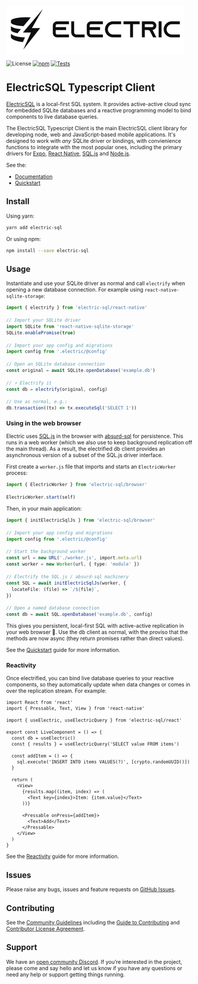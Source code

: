 <a href="https://electric-sql.com">
  <picture>
    <source media="(prefers-color-scheme: dark)"
        srcset="https://raw.githubusercontent.com/electric-sql/meta/main/identity/ElectricSQL-logo-light-trans.svg"
    />
    <source media="(prefers-color-scheme: light)"
        srcset="https://raw.githubusercontent.com/electric-sql/meta/main/identity/ElectricSQL-logo-black.svg"
    />
    <img alt="ElectricSQL logo"
        src="https://raw.githubusercontent.com/electric-sql/meta/main/identity/ElectricSQL-logo-black.svg"
    />
  </picture>
</a>

![License](https://img.shields.io/github/license/electric-sql/electric) [![npm](https://img.shields.io/npm/v/electric-sql)](https://www.npmjs.com/package/electric-sql) [![Tests](https://github.com/electric-sql/electric/actions/workflows/clients_typescript_tests.yml/badge.svg?event=push)](https://github.com/electric-sql/electric/actions/workflows/clients_typescript_tests.yml)

# ElectricSQL Typescript Client

[ElectricSQL](https://electric-sql.com) is a local-first SQL system. It provides active-active cloud sync for embedded SQLite databases and a reactive programming model to bind components to live database queries.

The ElectricSQL Typescript Client is the main ElectricSQL client library for developing node, web and JavaScript-based mobile applications. It's designed to work with _any_ SQLite driver or bindings, with convienience functions to integrate with the most popular ones, including the primary drivers for [Expo](https://electric-sql.com/docs/usage/drivers#expo), [React Native](https://electric-sql.com/docs/usage/drivers#react-native), [SQL.js](https://electric-sql.com/docs/drivers/web) and [Node.js](https://electric-sql.com/docs/usage/drivers#edge).

See the:

- [Documentation](https://electric-sql.com/docs)
- [Quickstart](https://electric-sql.com/docs/usage/quickstart)

## Install

Using yarn:

```sh
yarn add electric-sql
```

Or using npm:

```sh
npm install --save electric-sql
```

## Usage

Instantiate and use your SQLite driver as normal and call `electrify` when opening a new database connection. For example using `react-native-sqlite-storage`:

```ts
import { electrify } from 'electric-sql/react-native'

// Import your SQLite driver
import SQLite from 'react-native-sqlite-storage'
SQLite.enablePromise(true)

// Import your app config and migrations
import config from '.electric/@config'

// Open an SQLite database connection
const original = await SQLite.openDatabase('example.db')

// ⚡ Electrify it
const db = electrify(original, config)

// Use as normal, e.g.:
db.transaction((tx) => tx.executeSql('SELECT 1'))
```

### Using in the web browser

Electric uses [SQL.js](https://electric-sql.com/docs/usage/web) in the browser with [absurd-sql](https://electric-sql.com/docs/usage/web) for persistence. This runs in a web worker (which we also use to keep background replication off the main thread). As a result, the electrified db client provides an asynchronous version of a subset of the SQL.js driver interface.

First create a `worker.js` file that imports and starts an `ElectricWorker` process:

```ts
import { ElectricWorker } from 'electric-sql/browser'

ElectricWorker.start(self)
```

Then, in your main application:

```ts
import { initElectricSqlJs } from 'electric-sql/browser'

// Import your app config and migrations
import config from '.electric/@config'

// Start the background worker
const url = new URL('./worker.js', import.meta.url)
const worker = new Worker(url, { type: 'module' })

// Electrify the SQL.js / absurd-sql machinery
const SQL = await initElectricSqlJs(worker, {
  locateFile: (file) => `/${file}`,
})

// Open a named database connection
const db = await SQL.openDatabase('example.db', config)
```

This gives you persistent, local-first SQL with active-active replication
in your web browser 🤯. Use the db client as normal, with the proviso that
the methods are now async (they return promises rather than direct values).

See the [Quickstart](https://electric-sql.com/docs/usage/quickstart) guide for more information.

### Reactivity

Once electrified, you can bind live database queries to your reactive components, so they automatically update when data changes or comes in over the replication stream. For example:

```tsx
import React from 'react'
import { Pressable, Text, View } from 'react-native'

import { useElectric, useElectricQuery } from 'electric-sql/react'

export const LiveComponent = () => {
  const db = useElectric()
  const { results } = useElectricQuery('SELECT value FROM items')

  const addItem = () => {
    sql.execute('INSERT INTO items VALUES(?)', [crypto.randomUUID()])
  }

  return (
    <View>
      {results.map((item, index) => (
        <Text key={index}>Item: {item.value}</Text>
      ))}

      <Pressable onPress={addItem}>
        <Text>Add</Text>
      </Pressable>
    </View>
  )
}
```

See the [Reactivity](https://electric-sql.com/docs/usage/reactivity) guide for more information.

## Issues

Please raise any bugs, issues and feature requests on [GitHub Issues](https://github.com/electric-sql/electric/issues).

## Contributing

See the [Community Guidelines](https://github.com/electric-sql/meta) including the [Guide to Contributing](https://github.com/electric-sql/meta/blob/main/CONTRIBUTING.md) and [Contributor License Agreement](https://github.com/electric-sql/meta/blob/main/CLA.md).

## Support

We have an [open community Discord](https://discord.gg/B7kHGwDcbj). If you’re interested in the project, please come and say hello and let us know if you have any questions or need any help or support getting things running.
